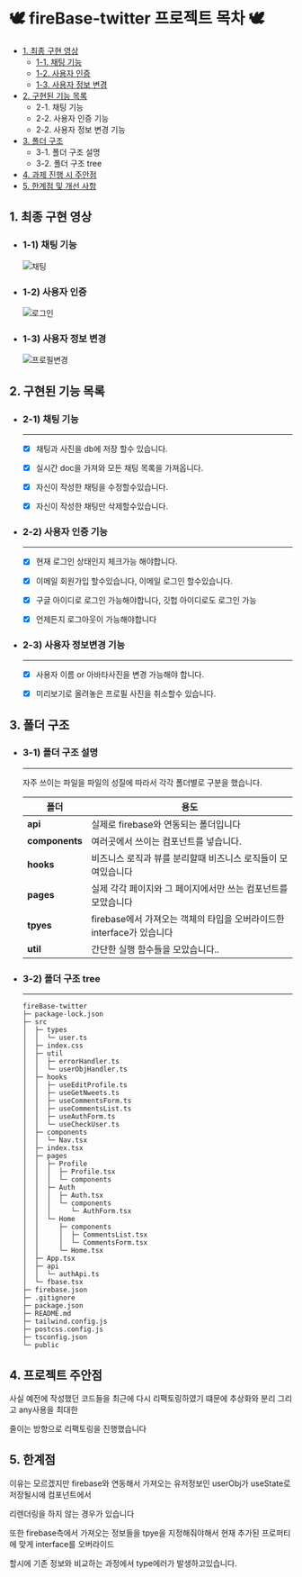 # 🕊 fireBase-twitter 프로젝트 목차 🕊 

- [1. 최종 구현 영상](#1-최종-구현-영상)
  - [1-1. 채팅 기능](#1-1-채팅-기능)
  - [1-2. 사용자 인증](#1-2-사용자-인증)
  - [1-3. 사용자 정보 변경](#1-3-사용자-정보-변경)
- [2. 구현된 기능 목록](#2-구현된-기능-목록)
  - 2-1. 채팅 기능
  - 2-2. 사용자 인증 기능
  - 2-2. 사용자 정보 변경 기능
- [3. 폴더 구조](#3-폴더-구조)
  - 3-1. 폴더 구조 설명
  - 3-2. 폴더 구조 tree
- [4. 과제 진행 시 주안점](#4-프로젝트-주안점)
- [5. 한계점 및 개선 사항](#5-한계점)

## 1. 최종 구현 영상

- ### 1-1) 채팅 기능

  ![채팅](https://user-images.githubusercontent.com/75124028/178646506-19c81b49-ab95-4944-9861-968b6306435e.gif)

- ### 1-2) 사용자 인증

  ![로그인](https://user-images.githubusercontent.com/75124028/178647895-22fd526b-d751-4d2c-b30d-b445adb03625.gif)

- ### 1-3) 사용자 정보 변경

  ![프로필변경](https://user-images.githubusercontent.com/75124028/178648302-a9dbf7b3-c79a-4c50-9a58-1fa34339a691.gif)

## 2. 구현된 기능 목록

- ### 2-1) 채팅 기능

  ***

  - [x] 채팅과 사진을 db에 저장 할수 있습니다.

  - [x] 실시간 doc을 가져와 모든 채팅 목록을 가져옵니다.

  - [x] 자신이 작성한 채팅을 수정할수있습니다.

  - [x] 자신이 작성한 채팅만 삭제할수있습니다.

- ### 2-2) 사용자 인증 기능

  ***

  - [x] 현재 로그인 상태인지 체크가능 해야합니다.

  - [x] 이메일 회원가입 할수있습니다, 이메일 로그인 할수있습니다.

  - [x] 구글 아이디로 로그인 가능해야합니다, 깃헙 아이디로도 로그인 가능

  - [x] 언제든지 로그아웃이 가능해야합니다
  
 
- ### 2-3) 사용자 정보변경 기능

  ***

  - [x] 사용자 이름 or 아바타사진을 변경 가능해야 합니다.
  
  - [x] 미리보기로 올려놓은 프로필 사진을 취소할수 있습니다.


## 3. 폴더 구조

- ### 3-1) 폴더 구조 설명

  ***

  자주 쓰이는 파일을 파일의 성질에 따라서 각각 폴더별로 구분을 했습니다.

  | 폴더           | 용도                                                             |
  | -------------- | ---------------------------------------------------------------- |
  | **api**     | 실제로 firebase와 연동되는 폴더입니다                            |
  | **components** | 여러곳에서 쓰이는 컴포넌트를 넣습니다.            |
  | **hooks**        | 비즈니스 로직과 뷰를 분리할때 비즈니스 로직들이 모여있습니다               |
  | **pages**      | 실제 각각 페이지와 그 페이지에서만 쓰는 컴포넌트를 모았습니다 |
  | **tpyes**      | firebase에서 가져오는 객체의 타입을 오버라이드한 interface가 있습니다   |
  | **util**      | 간단한 실행 함수들을 모았습니다..                          |

- ### 3-2) 폴더 구조 tree

  ***

  ```
  fireBase-twitter
  ├─ package-lock.json
  ├─ src
  │  ├─ types
  │  │  └─ user.ts
  │  ├─ index.css
  │  ├─ util
  │  │  ├─ errorHandler.ts
  │  │  └─ userObjHandler.ts
  │  ├─ hooks
  │  │  ├─ useEditProfile.ts
  │  │  ├─ useGetNweets.ts
  │  │  ├─ useCommentsForm.ts
  │  │  ├─ useCommentsList.ts
  │  │  ├─ useAuthForm.ts
  │  │  └─ useCheckUser.ts
  │  ├─ components
  │  │  └─ Nav.tsx
  │  ├─ index.tsx
  │  ├─ pages
  │  │  ├─ Profile
  │  │  │  ├─ Profile.tsx
  │  │  │  └─ components
  │  │  ├─ Auth
  │  │  │  ├─ Auth.tsx
  │  │  │  └─ components
  │  │  │     └─ AuthForm.tsx
  │  │  └─ Home
  │  │     ├─ components
  │  │     │  ├─ CommentsList.tsx
  │  │     │  └─ CommentsForm.tsx
  │  │     └─ Home.tsx
  │  ├─ App.tsx
  │  ├─ api
  │  │  └─ authApi.ts
  │  └─ fbase.tsx
  ├─ firebase.json
  ├─ .gitignore
  ├─ package.json
  ├─ README.md
  ├─ tailwind.config.js
  ├─ postcss.config.js
  ├─ tsconfig.json
  └─ public
  ```

## 4. 프로젝트 주안점

사실 예전에 작성했던 코드들을 최근에 다시 리팩토링하였기 떄문에 추상화와 분리 그리고 any사용을 최대한

줄이는 방향으로 리팩토링을 진행했습니다

## 5. 한계점 

이유는 모르겠지만 firebase와 연동해서 가져오는 유저정보인 userObj가 useState로 저장될시에 컴포넌트에서

리렌더링을 하지 않는 경우가 있습니다 

또한 firebase측에서 가져오는 정보들을 tpye을 지정해줘야해서 현재 추가된 프로퍼티에 맞게 interface를 오버라이드

할시에 기존 정보와 비교하는 과정에서 type에러가 발생하고있습니다.
